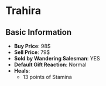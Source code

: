 # Trahira

## Basic Information

- **Buy Price**: 98$
- **Sell Price**: 79$
- **Sold by Wandering Salesman**: YES
- **Default Gift Reaction**: Normal
- **Heals**:
  - 13 points of Stamina